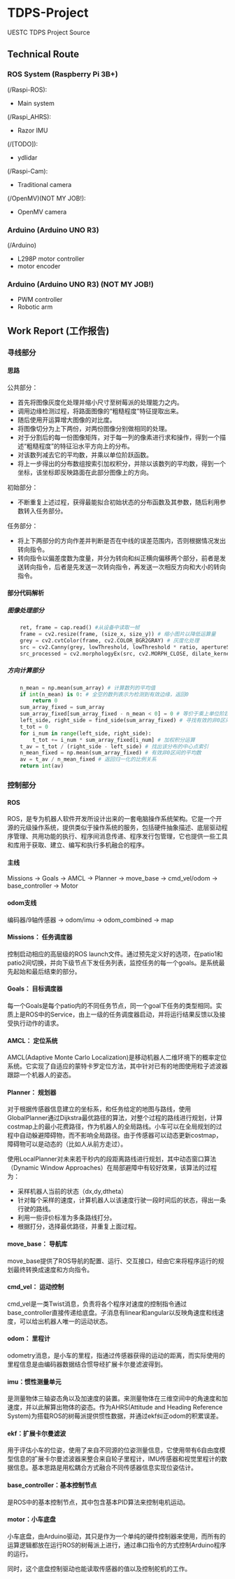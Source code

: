 # TDPS-Project

UESTC TDPS Project Source

## Technical Route

### ROS System (Raspberry Pi 3B+) 

(/Raspi-ROS):

- Main system

(/Raspi\_AHRS):

- Razor IMU  

(/[TODO]):

- ydlidar  

(/Raspi-Cam):

- Traditional camera  

(/OpenMV)(NOT MY JOB!):

- OpenMV camera

### Arduino (Arduino UNO R3)

(/Arduino)

- L298P motor controller
- motor encoder

### Arduino (Arduino UNO R3) (NOT MY JOB!)

- PWM controller
- Robotic arm

## Work Report (工作报告)

### 寻线部分

#### 思路

公共部分：

- 首先将图像灰度化处理并缩小尺寸至树莓派的处理能力之内。
- 调用边缘检测过程，将路面图像的“粗糙程度”特征提取出来。
- 随后使用开运算增大图像的对比度。
- 将图像切分为上下两份，对两份图像分别做相同的处理。
- 对于分割后的每一份图像矩阵，对于每一列的像素进行求和操作，得到一个描述“粗糙程度”的特征沿水平方向上的分布。
- 对该数列减去它的平均数，并乘以单位阶跃函数。
- 将上一步得出的分布数组按索引加权积分，并除以该数列的平均数，得到一个坐标，该坐标即反映路面在此部分图像上的方向。

初始部分：

- 不断重复上述过程，获得最能拟合初始状态的分布函数及其参数，随后利用参数转入任务部分。

任务部分：

- 将上下两部分的方向作差并判断是否在中线的误差范围内，否则根据情况发出转向指令。
- 转向指令以偏差度数为度量，并分为转向和纠正横向偏移两个部分，前者是发送转向指令，后者是先发送一次转向指令，再发送一次相反方向和大小的转向指令。

#### 部分代码解析

##### 图像处理部分

```python
    ret, frame = cap.read() #从设备中读取一帧
    frame = cv2.resize(frame, (size_x, size_y)) # 缩小图片以降低运算量
    grey = cv2.cvtColor(frame, cv2.COLOR_BGR2GRAY) # 灰度化处理
    src = cv2.Canny(grey, lowThreshold, lowThreshold * ratio, apertureSize=kernel_size) # 以大小为3的核函数进行边缘检测
    src_processed = cv2.morphologyEx(src, cv2.MORPH_CLOSE, dilate_kernel, iterations=1) # 以同样为3x3大小的核函数进行开运算
```

##### 方向计算部分

```python
    n_mean = np.mean(sum_array) # 计算数列的平均值
    if int(n_mean) is 0: # 全空的数列表示为检测到有效边缘，返回0
        return 0
    sum_array_fixed = sum_array
    sum_array_fixed[sum_array_fixed - n_mean < 0] = 0 # 等价于乘上单位阶跃函数
    left_side, right_side = find_side(sum_array_fixed) # 寻找有效的非0区间
    t_tot = 0
    for i_num in range(left_side, right_side):
        t_tot += i_num * sum_array_fixed[i_num] # 加权积分运算
    t_av = t_tot / (right_side - left_side) # 找出该分布的中心点索引
    n_mean_fixed = np.mean(sum_array_fixed) # 有效非0区间的平均数
    av = t_av / n_mean_fixed # 返回归一化的比例关系
    return int(av)
```

### 控制部分

#### ROS

ROS，是专为机器人软件开发所设计出来的一套电脑操作系统架构。它是一个开源的元级操作系统，提供类似于操作系统的服务，包括硬件抽象描述、底层驱动程序管理、共用功能的执行、程序间消息传递、程序发行包管理，它也提供一些工具和库用于获取、建立、编写和执行多机融合的程序。

#### 主线

Missions -> Goals -> AMCL -> Planner -> move_base -> cmd_vel/odom -> base_controller -> Motor

#### odom支线

编码器/9轴传感器 -> odom/imu -> odom_combined -> map

#### Missions： 任务调度器

控制启动相应的高层级的ROS launch文件。通过预先定义好的选项，在patio1和patio2间切换，并向下级节点下发任务列表，监控任务的每一个goals。是系统最先起始和最后结束的部分。

#### Goals： 目标调度器

每一个Goals是每个patio内的不同任务节点，同一个goal下任务的类型相同。实质上是ROS中的Service，由上一级的任务调度器启动，并将运行结果反馈以及接受执行动作的请求。

#### AMCL： 定位系统

AMCL(Adaptive Monte Carlo Localization)是移动机器人二维环境下的概率定位系统。它实现了自适应的蒙特卡罗定位方法，其中针对已有的地图使用粒子滤波器跟踪一个机器人的姿态。

#### Planner： 规划器

对于根据传感器信息建立的坐标系，和任务给定的地图与路线，使用GlobalPlanner通过Dijkstra最优路径的算法，对整个过程的路线进行规划，计算costmap上的最小花费路径，作为机器人的全局路线。小车可以在全局规划的过程中自动躲避障碍物，而不影响全局路径。由于传感器可以动态更新costmap，障碍物可以是动态的（比如人从前方走过）。

使用LocalPlanner对未来若干秒内的段距离路线进行规划，其中动态窗口算法（Dynamic Window Approaches）在局部避障中有较好效果，该算法的过程为：

- 采样机器人当前的状态（dx,dy,dtheta）
- 针对每个采样的速度，计算机器人以该速度行驶一段时间后的状态，得出一条行驶的路线。
- 利用一些评价标准为多条路线打分。
- 根据打分，选择最优路径，并重复上面过程。

#### move_base： 导航库

move_base提供了ROS导航的配置、运行、交互接口，经由它来将程序运行的规划最终转换成速度和方向指令。

#### cmd_vel： 运动控制

cmd_vel是一类Twist消息，负责将各个程序对速度的控制指令通过base_controller直接传递给底盘。子消息有linear和angular以反映角速度和线速度，可以给出机器人唯一的运动状态。

#### odom： 里程计

odometry消息，是小车的里程，指通过传感器获得的运动的距离，而实际使用的里程信息是由编码器数据结合惯导经扩展卡尔曼滤波得到。

#### imu：惯性测量单元

是测量物体三轴姿态角以及加速度的装置。来测量物体在三维空间中的角速度和加速度，并以此解算出物体的姿态。作为AHRS(Attitude and Heading Reference System)为搭载ROS的树莓派提供惯性数据，并通过ekf纠正odom的积累误差。

#### ekf：扩展卡尔曼滤波

用于评估小车的位姿，使用了来自不同源的位姿测量信息，它使用带有6自由度模型信息的扩展卡尔曼滤波器来整合来自轮子里程计，IMU传感器和视觉里程计的数据信息。基本思路是用松耦合方式融合不同传感器信息实现位姿估计。

#### base_controller：基本控制节点

是ROS中的基本控制节点，其中包含基本PID算法来控制电机运动。

#### motor：小车底盘

小车底盘，由Arduino驱动，其只是作为一个单纯的硬件控制器来使用，而所有的运算逻辑都放在运行ROS的树莓派上进行，通过串口指令的方式控制Arduino程序的运行。

同时，这个底盘控制驱动也能读取传感器的值以及控制舵机的工作。